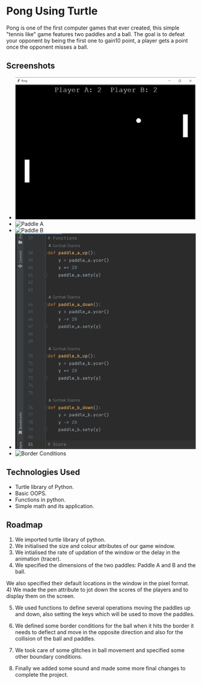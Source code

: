 
# Pong Using Turtle

Pong is one of the first computer games that ever created, this simple "tennis like" game features two paddles and a ball.
The goal is to defeat your opponent by being the first one to gain10 point, a player gets a point once the opponent misses a ball.

## Screenshots
- ![Game](https://github.com/SarthakSharma465/Pong-using-Turtle/blob//main/Screenshots/Game.png)
- ![Paddle A](https://github.com/SarthakSharma465/Pong-using-Turtle/blob//main/Screenshots/Paddle%A.png)
- ![Paddle B](https://github.com/SarthakSharma465/Pong-using-Turtle/blob//main/Screenshots/Paddle%B.png)
- ![Functions](https://github.com/SarthakSharma465/Pong-using-Turtle/blob//main/Screenshots/Functions.png)
- ![Border Conditions](https://github.com/SarthakSharma465/Pong-using-Turtle/blob//main/Screenshots/Border%Conditions.png)

## Technologies Used

- 	Turtle library of Python.
-	Basic OOPS.
-	Functions in python.
-	Simple math and its application.



## Roadmap

1) We imported turtle library of python.
2) We initialised the size and colour attributes of our game window.
3) We intialised the rate of updation of the window or the delay in the animation (tracer).
3) We specified the dimensions of the two paddles: Paddle A and B and the ball. 
 
 
 
We also specified their default locations in the window in the pixel format.
4) We made the pen attribute to jot down the scores of the players and to display them on the screen.
 
5) We used functions to define several operations moving the paddles up and down, also setting the keys  which will be used to move the paddles.

6) We defined some border conditions for the ball when it hits the border it needs to deflect and move in the opposite direction and also for the collision of the ball and paddles.
 
 
7) We took care of some glitches in ball movement and specified some other boundary conditions.
8) Finally we added some sound and made some more final changes to complete the project.


